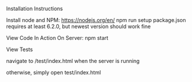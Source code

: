 Installation Instructions

Install node and NPM: https://nodejs.org/en/
npm run setup
package.json requires at least 6.2.0, but newest version should work fine


View Code In Action On Server:
npm start


View Tests

navigate to /test/index.html when the server is running

otherwise, simply open test/index.html
